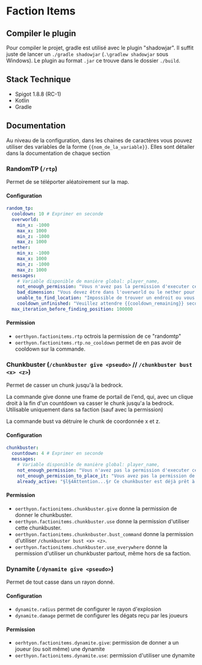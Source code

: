 # Faction Items

## Compiler le plugin
Pour compiler le projet, gradle est utilisé avec le plugin "shadowjar". Il suffit juste de lancer un ``./gradle shadowjar`` (``.\gradlew shadowjar`` sous Windows). Le plugin au format ``.jar`` ce trouve dans le dossier ``./build``.

## Stack Technique
* Spigot 1.8.8 (RC-1)
* Kotlin
* Gradle

## Documentation

Au niveau de la configuration, dans les chaines de caractères vous pouvez utiliser des variables de la forme ``{{nom_de_la_variable}}``. Elles sont détailer dans la documentation de chaque section

### RandomTP (``/rtp``)
Permet de se téléporter aléatoirement sur la map.

#### Configuration

````yaml
random_tp:
  cooldown: 10 # Exprimer en seconde
  overworld:
    min_x: -1000
    max_x: 1000
    min_z: -1000
    max_z: 1000
  nether:
    min_x: -1000
    max_x: 1000
    min_z: -1000
    max_z: 1000
  messages:
    # Variable disponible de manière global: player_name, 
    not_enough_permission: "Vous n'avez pas la permission d'executer cette commande"
    bad_dimension: "Vous devez être dans l'overworld ou le nether pour utiliser cette commande"
    unable_to_find_location: "Impossible de trouver un endroit ou vous téléporter"
    cooldown_unfinished: "Veuillez attendre {{cooldown_remaining}} secondes" # Ici, la variable cooldown_remaining peut être utiliser 
  max_iteration_before_finding_position: 100000
````

#### Permission
* ``oerthyon.factionitems.rtp`` octrois la permission de ce "randomtp"
* ``oerthyon.factionitems.rtp.no_cooldown`` permet de en pas avoir de cooldown sur la commande.

### Chunkbuster (``/chunkbuster give <pseudo>`` // ``/chunkbuster bust <x> <z>``)
Permet de casser un chunk jusqu'à la bedrock. 

La commande give donne une frame de portail de l'end, qui, avec un clique droit à la fin d'un countdown va casser le chunk jusqu'a la bedrock. Utilisable uniquement dans sa faction (sauf avec la permission)

La commande bust va détruire le chunk de coordonnée x et z.

#### Configuration

````yaml
chunkbuster:
  countdown: 4 # Exprimer en seconde
  messages:
    # Variable disponible de manière global: player_name, 
    not_enough_permission: "Vous n'avez pas la permission d'executer cette commande"
    not_enough_permission_to_place_it: "Vous avez pas la permission de placer ce chunkbuster"
    already_active: "§l§4Attention...§r Ce chunkbuster est déjà prêt à exploser"
````

#### Permission
* ``oerthyon.factionitems.chunkbuster.give`` donne la permission de donner le chunkbuster.
* ``oerthyon.factionitems.chunkbuster.use`` donne la permission d'utiliser cette chunkbuster.
* ``oerthyon.factionitems.chunknbuster.bust_command`` donne la permission d'utiliser ``/chunkbuster bust <x> <z>``.
* ``oerthyon.factionitems.chunkbuster.use_everywhere`` donne la permission d'utiliser un chunkbuster partout, même hors de sa faction.

### Dynamite (``/dynamite give <pseudo>``)
Permet de tout casse dans un rayon donné.

#### Configuration
* ``dynamite.radius`` permet de configurer le rayon d'explosion
* ``dynamite.damage`` permet de configurer les dégats reçu par les joueurs

#### Permission
* ``oerhtyon.factionitems.dynamite.give``: permission de donner a un joueur (ou soit même) une dynamite
* ``oerthyon.factionitems.dynamite.use``: permission d'utiliser une dynamite
